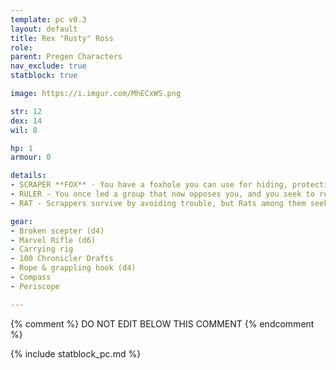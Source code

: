 ```yaml
---
template: pc v0.3
layout: default
title: Rex "Rusty" Ross
role: 
parent: Pregen Characters
nav_exclude: true
statblock: true

image: https://i.imgur.com/MhECxWS.png

str: 12
dex: 14
wil: 8

hp: 1
armour: 0

details:
- SCRAPER **FOX** - You have a foxhole you can use for hiding, protection and storage.
- RULER - You once led a group that now opposes you, and you seek to regain their loyalty. You keep a broken scepter from your rule.
- RAT - Scrappers survive by avoiding trouble, but Rats among them seek it out while seamlessly blending into the crowd. They can pull off daring acts like robbing a merchant and skilfully shifting the blame to an unsuspecting bystander, disappearing into the throng with their loot unnoticed. No matter what they do, Rats always seem innocent, or at least, no one can ever prove otherwise. - **You can pull roguish acts and never be caught.**

gear:
- Broken scepter (d4)
- Marvel Rifle (d6)
- Carrying rig
- 100 Chronicler Drafts
- Rope & grappling hook (d4)
- Compass
- Periscope

---
```


{% comment %}
DO NOT EDIT BELOW THIS COMMENT
{% endcomment %}

{% include statblock_pc.md %}
